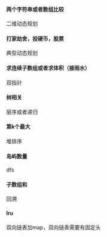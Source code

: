 #### 两个字符串或者数组比较
二维动态规划

#### 打家劫舍，投硬币，股票
典型动态规划

#### 求连续子数组或者求体积（接雨水）
双指针

#### 树相关
层序或者递归

#### 第k个最大
堆排序

#### 岛屿数量
dfs

#### 子数组和 
回溯

#### lru
双向链表加map，双向链表需要有固定头
